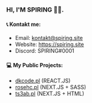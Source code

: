 ### HI, I'M SPIRING 👨‍🌾.

#### 📞 Kontakt me:  
- Email: kontakt@spiring.site    
- Website: https://spiring.site  
- Discord: SPIRING#0001  

#### 💻 My Public Projects:  
- [dkcode.pl](https://dkcode.pl) (REACT.JS)  
- [rosehc.pl](https://rosehc.pl) (NEXT.JS + SASS)  
- [ts3ab.pl](https://ts3ab.pl) (NEXT.JS + HTML)  
